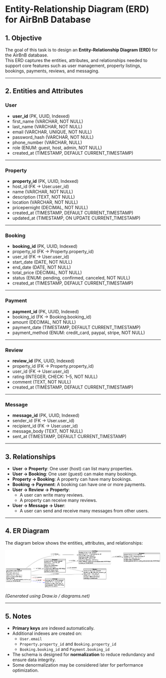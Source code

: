 # Entity-Relationship Diagram (ERD) for AirBnB Database

## 1. Objective
The goal of this task is to design an **Entity-Relationship Diagram (ERD)** for the AirBnB database.  
This ERD captures the entities, attributes, and relationships needed to support core features such as user management, property listings, bookings, payments, reviews, and messaging.

---

## 2. Entities and Attributes

### **User**
- **user_id** (PK, UUID, Indexed)  
- first_name (VARCHAR, NOT NULL)  
- last_name (VARCHAR, NOT NULL)  
- email (VARCHAR, UNIQUE, NOT NULL)  
- password_hash (VARCHAR, NOT NULL)  
- phone_number (VARCHAR, NULL)  
- role (ENUM: guest, host, admin, NOT NULL)  
- created_at (TIMESTAMP, DEFAULT CURRENT_TIMESTAMP)  

---

### **Property**
- **property_id** (PK, UUID, Indexed)  
- host_id (FK → User.user_id)  
- name (VARCHAR, NOT NULL)  
- description (TEXT, NOT NULL)  
- location (VARCHAR, NOT NULL)  
- pricepernight (DECIMAL, NOT NULL)  
- created_at (TIMESTAMP, DEFAULT CURRENT_TIMESTAMP)  
- updated_at (TIMESTAMP, ON UPDATE CURRENT_TIMESTAMP)  

---

### **Booking**
- **booking_id** (PK, UUID, Indexed)  
- property_id (FK → Property.property_id)  
- user_id (FK → User.user_id)  
- start_date (DATE, NOT NULL)  
- end_date (DATE, NOT NULL)  
- total_price (DECIMAL, NOT NULL)  
- status (ENUM: pending, confirmed, canceled, NOT NULL)  
- created_at (TIMESTAMP, DEFAULT CURRENT_TIMESTAMP)  

---

### **Payment**
- **payment_id** (PK, UUID, Indexed)  
- booking_id (FK → Booking.booking_id)  
- amount (DECIMAL, NOT NULL)  
- payment_date (TIMESTAMP, DEFAULT CURRENT_TIMESTAMP)  
- payment_method (ENUM: credit_card, paypal, stripe, NOT NULL)  

---

### **Review**
- **review_id** (PK, UUID, Indexed)  
- property_id (FK → Property.property_id)  
- user_id (FK → User.user_id)  
- rating (INTEGER, CHECK: 1–5, NOT NULL)  
- comment (TEXT, NOT NULL)  
- created_at (TIMESTAMP, DEFAULT CURRENT_TIMESTAMP)  

---

### **Message**
- **message_id** (PK, UUID, Indexed)  
- sender_id (FK → User.user_id)  
- recipient_id (FK → User.user_id)  
- message_body (TEXT, NOT NULL)  
- sent_at (TIMESTAMP, DEFAULT CURRENT_TIMESTAMP)  

---

## 3. Relationships

- **User → Property**: One user (host) can list many properties.  
- **User → Booking**: One user (guest) can make many bookings.  
- **Property → Booking**: A property can have many bookings.  
- **Booking → Payment**: A booking can have one or more payments.  
- **User → Review → Property**:  
  - A user can write many reviews.  
  - A property can receive many reviews.  
- **User → Message → User**:  
  - A user can send and receive many messages from other users.  

---

## 4. ER Diagram

The diagram below shows the entities, attributes, and relationships:  

![AirBnB ERD](./airbnb_erd.png)

*(Generated using Draw.io / diagrams.net)*  

---

## 5. Notes
- **Primary keys** are indexed automatically.  
- Additional indexes are created on:  
  - `User.email`  
  - `Property.property_id` and `Booking.property_id`  
  - `Booking.booking_id` and `Payment.booking_id`  
- The schema is designed for **normalization** to reduce redundancy and ensure data integrity.  
- Some denormalization may be considered later for performance optimization.  